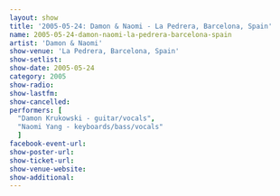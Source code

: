 ```yaml
---
layout: show
title: '2005-05-24: Damon & Naomi - La Pedrera, Barcelona, Spain'
name: 2005-05-24-damon-naomi-la-pedrera-barcelona-spain
artist: 'Damon & Naomi'
show-venue: 'La Pedrera, Barcelona, Spain'
show-setlist: 
show-date: 2005-05-24
category: 2005
show-radio: 
show-lastfm: 
show-cancelled: 
performers: [
  "Damon Krukowski - guitar/vocals",
  "Naomi Yang - keyboards/bass/vocals"
  ]
facebook-event-url: 
show-poster-url: 
show-ticket-url: 
show-venue-website: 
show-additional: 
---
```


